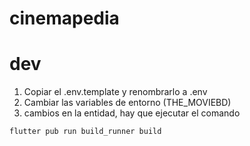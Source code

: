 # cinemapedia

# dev

1. Copiar el .env.template y renombrarlo a .env
2. Cambiar las variables de entorno (THE_MOVIEBD)
3. cambios en la entidad, hay que ejecutar el comando 
````
flutter pub run build_runner build
``````  
